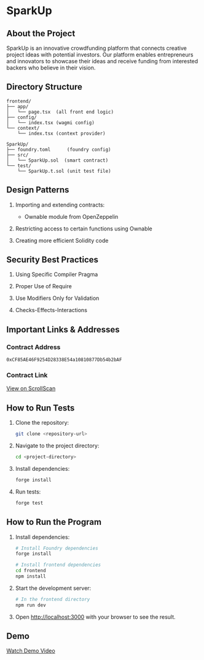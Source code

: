 # SparkUp

## About the Project 
SparkUp is an innovative crowdfunding platform that connects creative project ideas with potential investors. Our platform enables entrepreneurs and innovators to showcase their ideas and receive funding from interested backers who believe in their vision.

## Directory Structure

```
frontend/
├── app/
│   └── page.tsx  (all front end logic)
├── config/
│   └── index.tsx (wagmi config)
└── context/
    └── index.tsx (context provider)    

SparkUp/                
├── foundry.toml      (foundry config)    
├── src/                   
│   └── SparkUp.sol  (smart contract)      
└── test/                   
    └── SparkUp.t.sol (unit test file)                    
```

## Design Patterns
1. Importing and extending contracts:
   - Ownable module from OpenZeppelin 

2. Restricting access to certain functions using Ownable 

3. Creating more efficient Solidity code

## Security Best Practices

1. Using Specific Compiler Pragma

2. Proper Use of Require

3. Use Modifiers Only for Validation 

4. Checks-Effects-Interactions

## Important Links & Addresses

### Contract Address 
`0xCF85AE46F9254D28338E54a10810877Db54b2bAF`

### Contract Link
[View on ScrollScan](https://sepolia.scrollscan.com/address/0xCF85AE46F9254D28338E54a10810877Db54b2bAF)

## How to Run Tests

1. Clone the repository:
   ```bash
   git clone <repository-url>
   ```

2. Navigate to the project directory:
   ```bash
   cd <project-directory>
   ```

3. Install dependencies:
   ```bash
   forge install
   ```

4. Run tests:
   ```bash
   forge test
   ```

## How to Run the Program

1. Install dependencies:
   ```bash
   # Install Foundry dependencies
   forge install
   
   # Install frontend dependencies
   cd frontend
   npm install
   ```

2. Start the development server:
   ```bash
   # In the frontend directory
   npm run dev
   ```

3. Open [http://localhost:3000](http://localhost:3000) with your browser to see the result.

## Demo
[Watch Demo Video](https://youtu.be/Gu1_duL6PXw)
